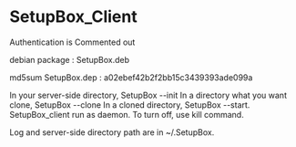 # SetupBox_Client

Authentication is Commented out

debian package : SetupBox.deb

md5sum SetupBox.dep : a02ebef42b2f2bb15c3439393ade099a

In your server-side directory, SetupBox --init
In a directory what you want clone, SetupBox --clone
In a cloned directory, SetupBox --start.
SetupBox_client run as daemon.
To turn off, use kill command.

Log and server-side directory path are in ~/.SetupBox.


